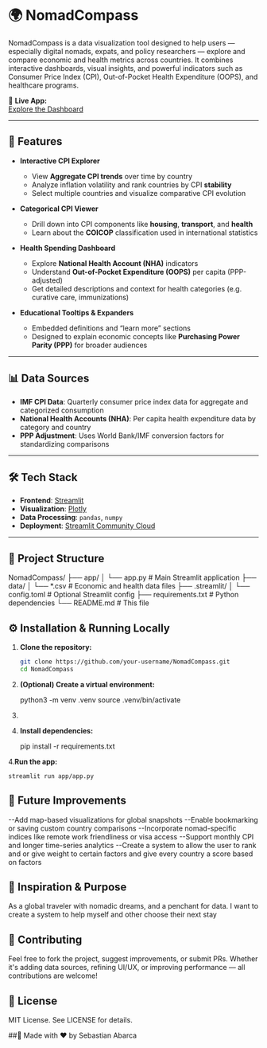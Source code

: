 # 🌍 NomadCompass

NomadCompass is a data visualization tool designed to help users — especially digital nomads, expats, and policy researchers — explore and compare economic and health metrics across countries. It combines interactive dashboards, visual insights, and powerful indicators such as Consumer Price Index (CPI), Out-of-Pocket Health Expenditure (OOPS), and healthcare programs.

🔗 **Live App:**  
[Explore the Dashboard](https://sebastianabarca-nomadcompass-appapp-fairyn.streamlit.app/)

---

## 🚀 Features

- **Interactive CPI Explorer**
  - View **Aggregate CPI trends** over time by country
  - Analyze inflation volatility and rank countries by CPI **stability**
  - Select multiple countries and visualize comparative CPI evolution

- **Categorical CPI Viewer**
  - Drill down into CPI components like **housing**, **transport**, and **health**
  - Learn about the **COICOP** classification used in international statistics

- **Health Spending Dashboard**
  - Explore **National Health Account (NHA)** indicators
  - Understand **Out-of-Pocket Expenditure (OOPS)** per capita (PPP-adjusted)
  - Get detailed descriptions and context for health categories (e.g. curative care, immunizations)

- **Educational Tooltips & Expanders**
  - Embedded definitions and “learn more” sections
  - Designed to explain economic concepts like **Purchasing Power Parity (PPP)** for broader audiences

---

## 📊 Data Sources

- **IMF CPI Data**: Quarterly consumer price index data for aggregate and categorized consumption  
- **National Health Accounts (NHA)**: Per capita health expenditure data by category and country  
- **PPP Adjustment**: Uses World Bank/IMF conversion factors for standardizing comparisons

---

## 🛠️ Tech Stack

- **Frontend**: [Streamlit](https://streamlit.io/)
- **Visualization**: [Plotly](https://plotly.com/python/)
- **Data Processing**: `pandas`, `numpy`
- **Deployment**: [Streamlit Community Cloud](https://streamlit.io/cloud)

---

## 📁 Project Structure

NomadCompass/
├── app/
│ └── app.py # Main Streamlit application
├── data/
│ └── *.csv # Economic and health data files
├── .streamlit/
│ └── config.toml # Optional Streamlit config
├── requirements.txt # Python dependencies
└── README.md # This file

## ⚙️ Installation & Running Locally

1. **Clone the repository:**
   ```bash
   git clone https://github.com/your-username/NomadCompass.git
   cd NomadCompass
2. **(Optional) Create a virtual environment:**

    python3 -m venv .venv
    source .venv/bin/activate
3. 
3. **Install dependencies:**
    
    pip install -r requirements.txt

4.**Run the app:**

    streamlit run app/app.py


## 📌 Future Improvements
--Add map-based visualizations for global snapshots
--Enable bookmarking or saving custom country comparisons
--Incorporate nomad-specific indices like remote work friendliness or visa access
--Support monthly CPI and longer time-series analytics
--Create a system to allow the user to rank and or give weight to certain factors and give every country a score based
on factors

## 🧠 Inspiration & Purpose
As a global traveler with nomadic dreams, and a penchant for data. I want to create a system to help myself and other
choose their next stay

## 🤝 Contributing
Feel free to fork the project, suggest improvements, or submit PRs. Whether it's adding data sources, refining UI/UX, or improving performance — all contributions are welcome!

## 📄 License
MIT License. See LICENSE for details.

##🧭 Made with ❤️ by Sebastian Abarca
